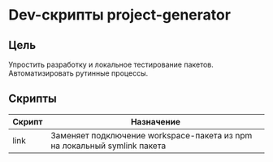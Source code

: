 # Dev-скрипты project-generator

## Цель

Упростить разработку и локальное тестирование пакетов. <br/>
Автоматизировать рутинные процессы. <br/>

## Скрипты

| Скрипт            | Назначение |
| -------------     | ------------- |
| link              | Заменяет подключение workspace-пакета из npm на локальный symlink пакета  |
